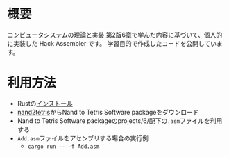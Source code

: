 # 概要
[コンピュータシステムの理論と実装 第2版](https://www.oreilly.co.jp/books/9784814400874/)6章で学んだ内容に基づいて、個人的に実装した Hack Assembler です。
学習目的で作成したコードを公開しています。

# 利用方法
- Rustの[インストール](https://www.rust-lang.org/tools/install)
- [nand2tetris](https://www.nand2tetris.org/software)からNand to Tetris Software packageをダウンロード
- Nand to Tetris Software packageのprojects/6/配下の`.asm`ファイルを利用する
- `Add.asm`ファイルをアセンブリする場合の実行例
  - `cargo run -- -f Add.asm`